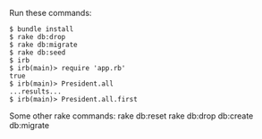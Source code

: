 Run these commands:

    $ bundle install
    $ rake db:drop
    $ rake db:migrate
    $ rake db:seed
    $ irb
    $ irb(main)> require 'app.rb'
    true
    $ irb(main)> President.all
    ...results...
    $ irb(main)> President.all.first

Some other rake commands:
	rake db:reset
	rake db:drop db:create db:migrate
